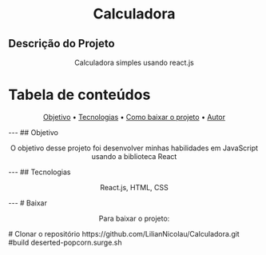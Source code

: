 <h1 align="center">Calculadora</h1>

## Descrição do Projeto
<p align="center">Calculadora simples usando react.js</p>

Tabela de conteúdos
=================
<p align="center">
 <a href="#objetivo">Objetivo</a> •
 <a href="#tecnologias">Tecnologias</a> • 
 <a href="#baixar">Como baixar o projeto</a> • 
 <a href="#autor">Autor</a>
</p>
---
## Objetivo
<p align="center">O objetivo desse projeto foi desenvolver  minhas habilidades em JavaScript usando a biblioteca React</p>
---
## Tecnologias
<p align="center">React.js, HTML, CSS</p>
---
# Baixar
<p align="center">Para baixar o projeto:</p>
# Clonar o repositório
https://github.com/LilianNicolau/Calculadora.git
#build
deserted-popcorn.surge.sh




